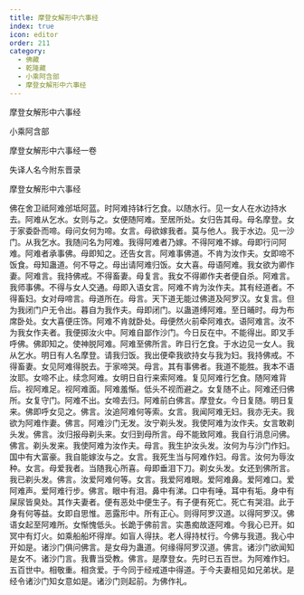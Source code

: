 ```yaml
---
title: 摩登女解形中六事经
index: true
icon: editor
order: 211
category:
  - 佛藏
  - 乾隆藏
  - 小乘阿含部
  - 摩登女解形中六事经
---
```


摩登女解形中六事经  

小乘阿含部  

摩登女解形中六事经一卷  

失译人名今附东晋录  

摩登女解形中六事经  

佛在舍卫祗阿难邠坻阿蓝。时阿难持钵行乞食。以随水行。见一女人在水边持水去。阿难从乞水。女则与之。女便随阿难。至居所处。女归告其母。母名摩登。女于家委卧而啼。母问女何为啼。女言。母欲嫁我者。莫与他人。我于水边。见一沙门。从我乞水。我随问名为阿难。我得阿难者乃嫁。不得阿难不嫁。母即行问阿难。阿难者承事佛。母即知之。还告女言。阿难事佛道。不肯为汝作夫。女即啼不饭食。母知蛊道。何不导之。母出请阿难归饭。女大喜。母语阿难。我女欲为卿作妻。阿难言。我持佛戒。不得畜妻。母复言。我女不得卿作夫者便自杀。阿难言。我师事佛。不得与女人交通。母即入语女言。阿难不肯为汝作夫。其有经道者。不得畜妇。女对母啼言。母道所在。母言。天下道无能过佛道及阿罗汉。女复言。但为我闭门户无令出。暮自为我作夫。母即闭门。以蛊道缚阿难。至日晡时。母为布席卧处。女大喜便庄饰。阿难不肯就卧处。母便然火前牵阿难衣。语阿难言。汝不为我女作夫者。我便掷汝火中。阿难自鄙作沙门。今日反在中。不能得出。即叉手呼佛。佛即知之。使神脱阿难。阿难至佛所言。昨日行乞食。于水边见一女人。我从乞水。明日有人名摩登。请我归饭。我出便牵我欲持女与我为妇。我持佛戒。不得畜妻。女见阿难得脱去。于家啼哭。母言。其有事佛者。我道不能胜。我本不语汝耶。女啼不止。续念阿难。女明日自行来索阿难。复见阿难行乞食。随阿难背后。视阿难足。视阿难面。阿难羞惭。低头不视而避之。女复随不止。阿难还归佛所。女复守门。阿难不出。女啼去归。阿难前白佛言。摩登女。今日复随。明日复来。佛即呼女见之。佛言。汝追阿难何等索。女言。我闻阿难无妇。我亦无夫。我欲为阿难作妻。佛言。阿难沙门无发。汝宁剃头发。我使阿难为汝作夫。女言敢剃头发。佛言。汝归报母剃头来。女归到母所言。母不能致阿难。我自行消息问佛。佛言。剃头发来。我使阿难为汝作夫。母言。我生护汝头发。汝何为与沙门作妇。国中有大富豪。我自能嫁汝与之。女言。我死生当与阿难作妇。母言。汝何为辱汝种。女言。母爱我者。当随我心所喜。母即垂泪下刀。剃女头发。女还到佛所言。我已剃头发。佛言。汝爱阿难何等。女言。我爱阿难眼。爱阿难鼻。爱阿难口。爱阿难声。爱阿难行步。佛言。眼中有泪。鼻中有涕。口中有唾。耳中有垢。身中有屎尿皆臭处。其作夫妻者。便有恶处中便生子。有子便有死亡。死亡有哭泪。此于身有何等益。女即自思惟。恶露形中。所有正心。则得阿罗汉道。以得阿罗汉。佛语女起至阿难所。女惭愧低头。长跪于佛前言。实愚痴故逐阿难。今我心已开。如冥中有灯火。如乘船船坏得岸。如盲人得扶。老人得持杖行。今佛与我道。我心中开如是。诸沙门俱问佛言。是女母为蛊道。何缘得阿罗汉道。佛言。诸沙门欲闻知是女不。诸沙门言。我曹当受教。佛言。是摩登女。先时已五百世。为阿难作妇。五百世中。相敬重。相贪爱。于今同于经戒道中得道。于今夫妻相见如兄弟状。是经令诸沙门知女意如是。诸沙门则起前。为佛作礼。  
